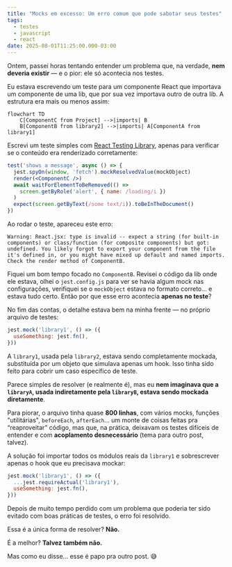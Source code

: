 ```yaml
---
title: "Mocks em excesso: Um erro comum que pode sabotar seus testes"
tags:
  - testes
  - javascript
  - react
date: 2025-08-01T11:25:00.000-03:00
---
```

Ontem, passei horas tentando entender um problema que, na verdade, **nem deveria existir** — e o pior: ele só acontecia nos testes.

Eu estava escrevendo um teste para um componente React que importava um componente de uma lib, que por sua vez importava outro de outra lib. A estrutura era mais ou menos assim:

```mermaid
flowchart TD
    C[ComponentC from Project] -->|imports| B
    B[ComponentB from library2] -->|imports| A[ComponentA from library1]
```

Escrevi um teste simples com [React Testing Library](https://testing-library.com/docs/react-testing-library/intro), apenas para verificar se o conteúdo era renderizado corretamente:

```jsx
test('shows a message', async () => {
  jest.spyOn(window, 'fetch').mockResolvedValue(mockObject)
  render(<ComponentC />)
  await waitForElementToBeRemoved(() => 
    screen.getByRole('alert', { name: /loading/i })
  )
  expect(screen.getByText(/some text/i)).toBeInTheDocument()
})
```

Ao rodar o teste, apareceu este erro:

```
Warning: React.jsx: type is invalid -- expect a string (for built-in components) or class/function (for composite components) but got: undefined. You likely forgot to export your component from the file it's defined in, or you might have mixed up default and named imports. Check the render method of ComponentB.
```

Fiquei um bom tempo focado no `ComponentB`. Revisei o código da lib onde ele estava, olhei o `jest.config.js` para ver se havia algum mock nas configurações, verifiquei se o `mockObject` estava no formato correto... e estava tudo certo. Então por que esse erro acontecia **apenas no teste**?

No fim das contas, o detalhe estava bem na minha frente — no próprio arquivo de testes:

```javascript
jest.mock('library1', () => ({
  useSomething: jest.fn(),
}))
```

A `library1`, usada pela `library2`, estava sendo completamente mockada, substituída por um objeto que simulava apenas um hook. Isso tinha sido feito para cobrir um caso específico de teste.

Parece simples de resolver (e realmente é), mas eu **nem imaginava que a `libraryA`, usada indiretamente pela `libraryB`, estava sendo mockada diretamente**.

Para piorar, o arquivo tinha quase **800 linhas**, com vários mocks, funções "utilitárias", `beforeEach`, `afterEach`… um monte de coisas feitas pra “reaproveitar” código, mas que, na prática, deixavam os testes difíceis de entender e com **acoplamento desnecessário** (tema para outro post, talvez).

A solução foi importar todos os módulos reais da `library1` e sobrescrever apenas o hook que eu precisava mockar:

```javascript
jest.mock('library1', () => ({
  ...jest.requireActual('library1'),
  useSomething: jest.fn(),
}))
```

Depois de muito tempo perdido com um problema que poderia ter sido evitado com boas práticas de testes, o erro foi resolvido.

Essa é a única forma de resolver? **Não.**

É a melhor? **Talvez também não.**

Mas como eu disse… esse é papo pra outro post. 😅
